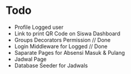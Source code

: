 # Todo
- Profile Logged user
- Link to print QR Code on Siswa Dashboard
- Groups Decorators Permission // Done
- Login Middleware for Logged // Done
- Saparate Pages for Absensi Masuk & Pulang
- Jadwal Page
- Database Seeder for Jadwals